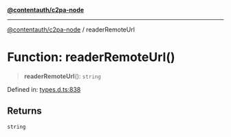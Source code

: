 [**@contentauth/c2pa-node**](../README.md)

***

[@contentauth/c2pa-node](../README.md) / readerRemoteUrl

# Function: readerRemoteUrl()

> **readerRemoteUrl**(): `string`

Defined in: [types.d.ts:838](https://github.com/contentauth/c2pa-node-v2/blob/8bb2490bb1f0c6c00c0930669451a7750cccfebc/js-src/types.d.ts#L838)

## Returns

`string`
